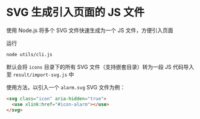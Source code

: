 # SVG 生成引入页面的 JS 文件

使用 Node.js 将多个 SVG 文件快速生成为一个 JS 文件，方便引入页面

运行

```sh
node utils/cli.js
```

默认会将 `icons` 目录下的所有 SVG 文件（支持嵌套目录）转为一段 JS 代码导入至 `result/import-svg.js` 中

使用方法，以引入一个 `alarm.svg` SVG 文件为例：

```html
<svg class="icon" aria-hidden="true">
  <use xlink:href="#icon-alarm"></use>
</svg>
```